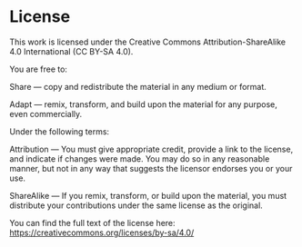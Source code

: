 # License
This work is licensed under the Creative Commons Attribution-ShareAlike 4.0 International (CC BY-SA 4.0).

You are free to:

Share — copy and redistribute the material in any medium or format.

Adapt — remix, transform, and build upon the material for any purpose, even commercially.

Under the following terms:

Attribution — You must give appropriate credit, provide a link to the license, and indicate if changes were made. You may do so in any reasonable manner, but not in any way that suggests the licensor endorses you or your use.

ShareAlike — If you remix, transform, or build upon the material, you must distribute your contributions under the same license as the original.

You can find the full text of the license here: https://creativecommons.org/licenses/by-sa/4.0/
